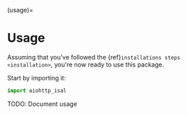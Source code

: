 (usage)=

# Usage

Assuming that you've followed the {ref}`installations steps <installation>`, you're now ready to use this package.

Start by importing it:

```python
import aiohttp_isal
```

TODO: Document usage
